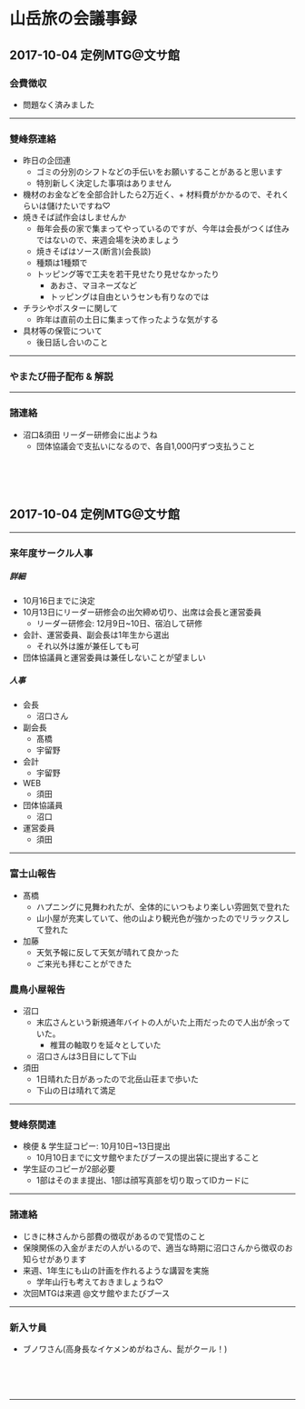 # 山岳旅の会議事録

## 2017-10-04 定例MTG@文サ館
### 会費徴収
* 問題なく済みました

---
### 雙峰祭連絡
* 昨日の企団連
    * ゴミの分別のシフトなどの手伝いをお願いすることがあると思います
    * 特別新しく決定した事項はありません
* 機材のお金などを全部合計したら2万近く、+ 材料費がかかるので、それくらいは儲けたいですね♡
* 焼きそば試作会はしませんか
    * 毎年会長の家で集まってやっているのですが、今年は会長がつくば住みではないので、来週会場を決めましょう
    * 焼きそばはソース(断言)(会長談)
    * 種類は1種類で
    * トッピング等で工夫を若干見せたり見せなかったり
        * あおさ、マヨネーズなど
        * トッピングは自由というセンも有りなのでは
* チラシやポスターに関して
    * 昨年は直前の土日に集まって作ったような気がする
* 具材等の保管について
    * 後日話し合いのこと

---
### やまたび冊子配布 & 解説

---
### 諸連絡
* 沼口&須田 リーダー研修会に出ようね
    * 団体協議会で支払いになるので、各自1,000円ずつ支払うこと


<br>
<br>
<br>

## 2017-10-04 定例MTG@文サ館
---
### 来年度サークル人事
##### 詳細
* 10月16日までに決定
* 10月13日にリーダー研修会の出欠締め切り、出席は会長と運営委員
    * リーダー研修会: 12月9日~10日、宿泊して研修
* 会計、運営委員、副会長は1年生から選出
    * それ以外は誰が兼任しても可
* 団体協議員と運営委員は兼任しないことが望ましい

##### 人事
* 会長
    * 沼口さん
* 副会長
    * 髙橋
    * 宇留野 
* 会計
    * 宇留野
* WEB
    * 須田
* 団体協議員
    * 沼口
* 運営委員
    * 須田
---
### 富士山報告
* 髙橋
    * ハプニングに見舞われたが、全体的にいつもより楽しい雰囲気で登れた
    * 山小屋が充実していて、他の山より観光色が強かったのでリラックスして登れた
* 加藤
    * 天気予報に反して天気が晴れて良かった
    * ご来光も拝むことができた

### 農鳥小屋報告
* 沼口
    * 末広さんという新規通年バイトの人がいた上雨だったので人出が余っていた。
        * 椎茸の軸取りを延々としていた
    * 沼口さんは3日目にして下山
* 須田
    * 1日晴れた日があったので北岳山荘まで歩いた
    * 下山の日は晴れて満足

---
### 雙峰祭関連
* 検便 & 学生証コピー: 10月10日~13日提出
    * 10月10日までに文サ館やまたびブースの提出袋に提出すること
* 学生証のコピーが2部必要
    * 1部はそのまま提出、1部は顔写真部を切り取ってIDカードに

---
### 諸連絡
* じきに林さんから部費の徴収があるので覚悟のこと
* 保険関係の入金がまだの人がいるので、適当な時期に沼口さんから徴収のお知らせがあります
* 来週、1年生にも山の計画を作れるような講習を実施
    * 学年山行も考えておきましょうね♡
* 次回MTGは来週 @文サ館やまたびブース

---
### 新入サ員
* ブノワさん(高身長なイケメンめがねさん、髭がクール！)

<br>
<br>
<br>

---

